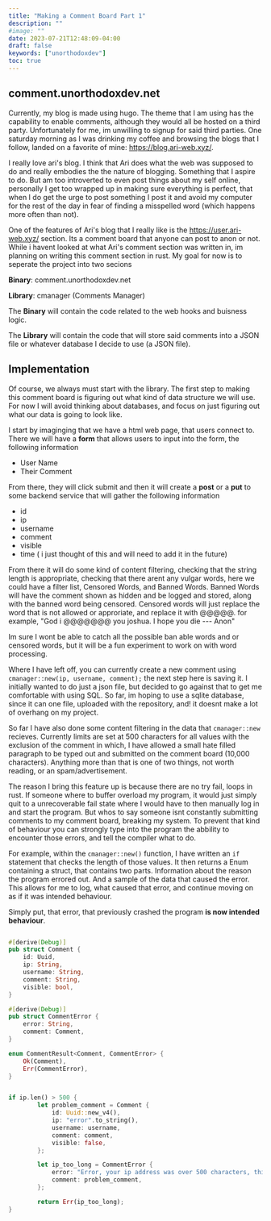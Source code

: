 ```yaml
---
title: "Making a Comment Board Part 1"
description: ""
#image: ""
date: 2023-07-21T12:48:09-04:00
draft: false
keywords: ["unorthodoxdev"]
toc: true
---
```


## comment.unorthodoxdev.net

Currently, my blog is made using hugo. The theme that I am using has the capability to enable comments, although they would all be hosted on a third party. Unfortunately for me, im unwilling to signup for said third parties. One saturday morning as I was drinking my coffee and browsing the blogs that I follow, landed on a favorite of mine: https://blog.ari-web.xyz/.

I really love ari's blog. I think that Ari does what the web was supposed to do and really embodies the the nature of blogging. Something that I aspire to do. But am too introverted to even post things about my self online, personally I get too wrapped up in making sure everything is perfect, that when I do get the urge to post something I post it and avoid my computer for the rest of the day in fear of finding a misspelled word (which happens more often than not). 

One of the features of Ari's blog that I really like is the https://user.ari-web.xyz/ section. Its a comment board that anyone can post to anon or not. While i havent looked at what Ari's comment section was written in, im planning on writing this comment section in rust. My goal for now is to seperate the project into two secions

**Binary**: comment.unorthodoxdev.net

**Library**: cmanager (Comments Manager)

The **Binary** will contain the code related to the web hooks and buisness logic.

The **Library** will contain the code that will store said comments into a JSON file or whatever database I decide to use (a JSON file).

## Implementation

Of course, we always must start with the library. The first step to making this comment board is figuring out what kind of data structure we will use. For now I will avoid thinking about databases, and focus on just figuring out what our data is going to look like.

I start by imaginging that we have a html web page, that users connect to. There we will have a **form** that allows users to input into the form, the following information

- User Name
- Their Comment

From there, they will click submit and then it will create a __post__ or a __put__ to some backend service that will gather the following information

- id
- ip
- username
- comment
- visible
- time ( i just thought of this and will need to add it in the future)

From there it will do some kind of content filtering, checking that the string length is appropriate, checking that there arent any vulgar words, here we could have a filter list, Censored Words, and Banned Words. Banned Words will have the comment shown as hidden and be logged and stored, along with the banned word being censored. Censored words will just replace the word that is not allowed or approriate, and replace it with @@@@@. for example, "God i @@@@@@@ you joshua. I hope you die --- Anon"

Im sure I wont be able to catch all the possible ban able words and or censored words, but it will be a fun experiment to work on with word processing.

Where I have left off, you can currently create a new comment using `cmanager::new(ip, username, comment);` the next step here is saving it. I initially wanted to do just a json file, but decided to go against that to get me comfortable with using SQL. So far, im hoping to use a sqlite database, since it can one file, uploaded with the repository, and! it doesnt make a lot of overhang on my project.

So far I have also done some content filtering in the data that `cmanager::new` recieves. Currently limits are set at 500 characters for all values with the exclusion of the comment in which, I have allowed a small hate filled paragraph to be typed out and submitted on the comment board (10,000 characters). Anything more than that is one of two things, not worth reading, or an spam/advertisement.

The reason I bring this feature up is because there are no try fail, loops in rust. If someone where to buffer overload my program, it would just simply quit to a unrecoverable fail state where I would have to then manually log in and start the program. But whos to say someone isnt constantly submitting comments to my comment board, breaking my system. To prevent that kind of behaviour you can strongly type into the program the abbility to encounter those errors, and tell the compiler what to do.

For example, within the `cmanager::new()` function, I have written an `if` statement that checks the length of those values. It then returns a Enum containing a struct, that contains two parts. Information about the reason the program errored out. And a sample of the data that caused the error. This allows for me to log, what caused that error, and continue moving on as if it was intended behaviour.

Simply put, that error, that previously crashed the program __**is now intended behaviour**__.

```lib.rs

#[derive(Debug)]
pub struct Comment {
    id: Uuid,
    ip: String,
    username: String,
    comment: String,
    visible: bool,
}

#[derive(Debug)]
pub struct CommentError {
    error: String,
    comment: Comment,
}

enum CommentResult<Comment, CommentError> {
    Ok(Comment),
    Err(CommentError),
}


if ip.len() > 500 {
        let problem_comment = Comment {
            id: Uuid::new_v4(),
            ip: "error".to_string(),
            username: username,
            comment: comment,
            visible: false,        
        };

        let ip_too_long = CommentError {
            error: "Error, your ip address was over 500 characters, this attempt has been logged, and will be reviewed later. Pleas try again :)".to_string(),
            comment: problem_comment,
        };

        return Err(ip_too_long);
}

```

